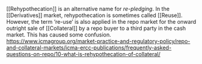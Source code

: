 [[Rehypothecation]] is an alternative name for _re-pledging_. In the [[Derivatives]] market, rehypothecation is sometimes called [[Reuse]]. However, the term ‘re-use’ is also applied in the repo market for the onward outright sale of [[Collateral]] by a repo buyer to a third party in the cash market. This has caused some confusion.
https://www.icmagroup.org/market-practice-and-regulatory-policy/repo-and-collateral-markets/icma-ercc-publications/frequently-asked-questions-on-repo/10-what-is-rehypothecation-of-collateral/